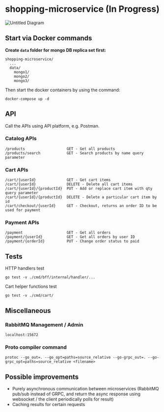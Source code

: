 # shopping-microservice (In Progress)

![Untitled Diagram](https://user-images.githubusercontent.com/42005057/147475016-bc2f7406-ed5d-4d1f-8471-b9ba47caef6b.png)

## Start via Docker commands
**Create `data` folder for mongo DB replica set first:**
```
shopping-microservice/
  ...
  data/
    mongo1/
    mongo2/
    mongo3/
```
Then start the docker containers by using the command:
```
docker-compose up -d
```

## API

Call the APIs using API platform, e.g. Postman.

### Catalog APIs
```
/products                   GET - Get all products 
/products/search            GET - Search products by name query parameter
```

### Cart APIs
```
/cart/{userId}              GET - Get cart items
/cart/{userId}              DELETE - Delete all cart items
/cart/{userId}/{productId}  PUT - Add or replace cart item with qty query parameter
/cart/{userId}/{productId}  DELETE - Delete a particular cart item by id
/cart/checkout/{userId}     GET - Checkout, returns an order ID to be used for payment
```

### Payment APIs
```
/payment                    GET - Get all orders
/payment/{userId}           GET - Get all orders by user ID
/payment/{orderId}          PUT - Change order status to paid
```

## Tests
HTTP handlers test
```
go test -v ./cmd/bff/internal/handler/...
```

Cart helper functions test
```
go test -v ./cmd/cart/
```

## Miscellaneous
### RabbitMQ Management / Admin
```
localhost:15672
```

### Proto compiler command

```
protoc --go_out=. --go_opt=paths=source_relative --go-grpc_out=. --go-grpc_opt=paths=source_relative <filename>
```

## Possible improvements

- Purely asynchronous communication between microservices (RabbitMQ pub/sub instead of GRPC, and return the async response using websocket / the client periodically polls for result)
- Caching results for certain requests
